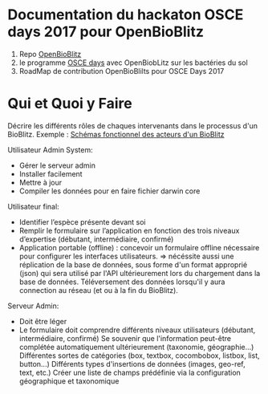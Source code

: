 # Documentation du hackaton OSCE days 2017 pour OpenBioBlitz

1. Repo [OpenBioBlitz](https://github.com/onorvez/OpenBioBlitz/blob/master/README.md)
2. le programme [OSCE days](https://openagenda.com/biomehacklab/events/osce-days-rennes-viens-pratiquer-apprendre-et-echanger?lang=fr) avec OpenBiobLitz sur les bactéries du sol 
3. RoadMap de contribution OpenBioBlilts pour OSCE Days 2017

# Qui et Quoi y Faire

Décrire les différents rôles de chaques intervenants dans le processus d'un BioBlitz. 
Exemple :
[Schémas fonctionnel des acteurs d'un BioBlitz](https://github.com/onorvez/OpenBioBlitz/blob/master/Capture%20d%E2%80%99e%CC%81cran%202017-05-26%20a%CC%80%2023.13.13.png)

Utilisateur Admin System:
- Gérer le serveur admin
- Installer facilement
- Mettre à jour
- Compiler les données pour en faire fichier darwin core

Utilisateur final:
- Identifier l’espèce présente devant soi
- Remplir le formulaire sur l’application en fonction des trois niveaux d’expertise (débutant, intermédiaire, confirmé)
- Application portable (offline) : concevoir un formulaire offline nécessaire pour configurer les interfaces utilisateurs. => nécéssite aussi une réplication de la base de données, sous forme d'un format approprié (json) qui sera utilisé par l'API ultérieurement lors du chargement dans la base de données. Téléversement des données lorsqu'il y aura connection au réseau (et ou à la fin du BioBlitz).

Serveur Admin:
- Doit être léger
- Le formulaire doit comprendre différents niveaux utilisateurs (débutant, intermédiaire, confirmé) Se souvenir que l'information peut-être complétée automatiquement ultérieurement (taxonomie, géographie...) Différentes sortes de catégories (box, textbox, cocombobox, listbox, list, button...) Différents types d'insertions de données (images, geo-ref, text, etc.) Créer une liste de champs prédéfinie via la configuration géographique et taxonomique



